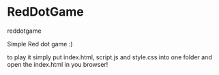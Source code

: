 # RedDotGame
reddotgame


Simple Red dot game :)


to play it simply put index.html, script.js and style.css into one folder and open the index.html in you browser!
